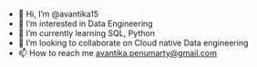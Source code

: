 - 👋 Hi, I’m @avantika15
- 👀 I’m interested in Data Engineering
- 🌱 I’m currently learning SQL, Python
- 💞️ I’m looking to collaborate on Cloud native Data engineering
- 📫 How to reach me avantika.penumarty@gmail.com

<!---
avantika15/avantika15 is a ✨ special ✨ repository because its `README.md` (this file) appears on your GitHub profile.
You can click the Preview link to take a look at your changes.
--->
